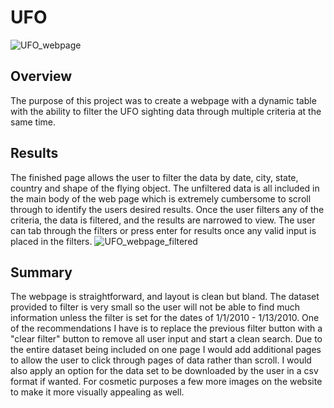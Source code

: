 # UFO
![UFO_webpage](https://user-images.githubusercontent.com/95573310/214121536-23f618ed-d6d2-4aaa-9464-23282c54db3c.PNG)
## Overview
The purpose of this project was to create a webpage with a dynamic table with the ability to filter the UFO sighting data through multiple criteria at the same time. 
## Results 
The finished page allows the user to filter the data by date, city, state, country and shape of the flying object. The unfiltered data is all included in the main body of the web page which is extremely cumbersome to scroll through to identify the users desired results. Once the user filters any of the criteria, the data is filtered, and the results are narrowed to view. The user can tab through the filters or press enter for results once any valid input is placed in the filters.
![UFO_webpage_filtered](https://user-images.githubusercontent.com/95573310/214121625-6c625be8-e127-4e0f-80e1-13bc5bae024a.PNG) 
## Summary 
The webpage is straightforward, and layout is clean but bland. The dataset provided to filter is very small so the user will not be able to find much information unless the filter is set for the dates of 1/1/2010 - 1/13/2010. One of the recommendations I have is to replace the previous filter button with a "clear filter" button to remove all user input and start a clean search. Due to the entire dataset being included on one page I would add additional pages to allow the user to click through pages of data rather than scroll. I would also apply an option for the data set to be downloaded by the user in a csv format if wanted. For cosmetic purposes a few more images on the website to make it more visually appealing as well. 
